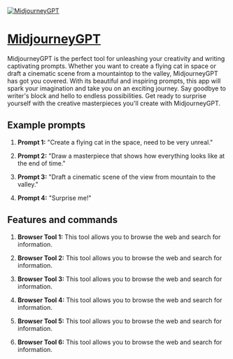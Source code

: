 [![MidjourneyGPT](https://files.oaiusercontent.com/file-fvWAUXp80IsLLYuZK0FTL6bS?se=2123-10-20T11%3A37%3A18Z&sp=r&sv=2021-08-06&sr=b&rscc=max-age%3D31536000%2C%20immutable&rscd=attachment%3B%20filename%3D8030613b-961b-4f0b-8acf-459480bef937.png&sig=PsYOq1FlYJsToVgFng8uLDl9qLUVQ3Og2yhekU/D9Zk%3D)](https://chat.openai.com/g/g-M8GXtWnd4-midjourneygpt)

# [MidjourneyGPT](https://chat.openai.com/g/g-M8GXtWnd4-midjourneygpt)

MidjourneyGPT is the perfect tool for unleashing your creativity and writing captivating prompts. Whether you want to create a flying cat in space or draft a cinematic scene from a mountaintop to the valley, MidjourneyGPT has got you covered. With its beautiful and inspiring prompts, this app will spark your imagination and take you on an exciting journey. Say goodbye to writer's block and hello to endless possibilities. Get ready to surprise yourself with the creative masterpieces you'll create with MidjourneyGPT.

## Example prompts

1. **Prompt 1:** "Create a flying cat in the space, need to be very unreal."

2. **Prompt 2:** "Draw a masterpiece that shows how everything looks like at the end of time."

3. **Prompt 3:** "Draft a cinematic scene of the view from mountain to the valley."

4. **Prompt 4:** "Surprise me!"

## Features and commands

1. **Browser Tool 1:** This tool allows you to browse the web and search for information.

2. **Browser Tool 2:** This tool allows you to browse the web and search for information.

3. **Browser Tool 3:** This tool allows you to browse the web and search for information.

4. **Browser Tool 4:** This tool allows you to browse the web and search for information.

5. **Browser Tool 5:** This tool allows you to browse the web and search for information.

6. **Browser Tool 6:** This tool allows you to browse the web and search for information.